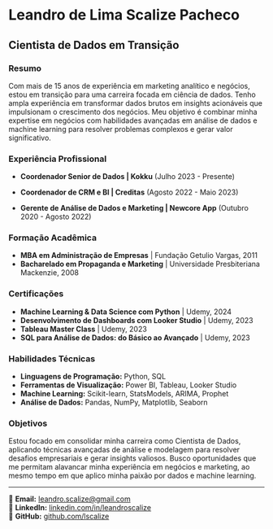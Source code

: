 # Leandro de Lima Scalize Pacheco

## Cientista de Dados em Transição

### Resumo

Com mais de 15 anos de experiência em marketing analítico e negócios, estou em transição para uma carreira focada em ciência de dados. Tenho ampla experiência em transformar dados brutos em insights acionáveis que impulsionam o crescimento dos negócios. Meu objetivo é combinar minha expertise em negócios com habilidades avançadas em análise de dados e machine learning para resolver problemas complexos e gerar valor significativo.

### Experiência Profissional

- **Coordenador Senior de Dados | Kokku** (Julho 2023 - Presente)
 
- **Coordenador de CRM e BI | Creditas** (Agosto 2022 - Maio 2023)

- **Gerente de Análise de Dados e Marketing | Newcore App** (Outubro 2020 - Agosto 2022)

### Formação Acadêmica

- **MBA em Administração de Empresas** | Fundação Getulio Vargas, 2011
- **Bacharelado em Propaganda e Marketing** | Universidade Presbiteriana Mackenzie, 2008

### Certificações

- **Machine Learning & Data Science com Python** | Udemy, 2024
- **Desenvolvimento de Dashboards com Looker Studio** | Udemy, 2023
- **Tableau Master Class** | Udemy, 2023
- **SQL para Análise de Dados: do Básico ao Avançado** | Udemy, 2023

### Habilidades Técnicas

- **Linguagens de Programação:** Python, SQL
- **Ferramentas de Visualização:** Power BI, Tableau, Looker Studio
- **Machine Learning:** Scikit-learn, StatsModels, ARIMA, Prophet
- **Análise de Dados:** Pandas, NumPy, Matplotlib, Seaborn

### Objetivos

Estou focado em consolidar minha carreira como Cientista de Dados, aplicando técnicas avançadas de análise e modelagem para resolver desafios empresariais e gerar insights valiosos. Busco oportunidades que me permitam alavancar minha experiência em negócios e marketing, ao mesmo tempo em que aplico minha paixão por dados e machine learning.

---

📧 **Email:** leandro.scalize@gmail.com  
🔗 **LinkedIn:** [linkedin.com/in/leandroscalize](https://www.linkedin.com/in/leandroscalize/)  
🔗 **GitHub:** [github.com/lscalize](https://github.com/lscalize)
